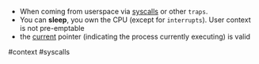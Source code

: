 - When coming from userspace via [syscalls](../../output/Syscalls/Syscalls.md) or other `traps`.  
- You can **sleep**, you own the CPU (except for `interrupts`). User context is not pre-emptable  
- the [current](../../output/Misc/Current.md) pointer (indicating the process currently executing) is valid  
  
#context #syscalls 